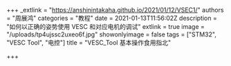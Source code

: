 +++
_extlink = "https://anshinintakaha.github.io/2021/01/12/VSEC1/"
authors = "周展鸿"
categories = "教程"
date = 2021-01-13T11:56:02Z
description = "如何以正确的姿势使用 VESC 和对应电机的调试"
extlink = true
image = "/uploads/tp4ujssc2uxeo6f.jpg"
showonlyimage = false
tags = ["STM32", "VESC Tool", "电控"]
title = "VESC_Tool 基本操作食用指北"

+++
